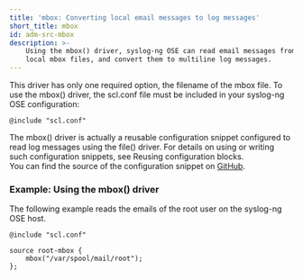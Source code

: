 ```yaml
---
title: 'mbox: Converting local email messages to log messages'
short_title: mbox
id: adm-src-mbox
description: >-
    Using the mbox() driver, syslog-ng OSE can read email messages from
    local mbox files, and convert them to multiline log messages.
---
```


This driver has only one required option, the filename of the mbox file.
To use the mbox() driver, the scl.conf file must be included in your
syslog-ng OSE configuration:

```config
@include "scl.conf"
```

The mbox() driver is actually a reusable configuration snippet
configured to read log messages using the file() driver. For details on
using or writing such configuration snippets, see
Reusing configuration blocks.  
You can find the source of the configuration snippet on
[GitHub](https://github.com/syslog-ng/syslog-ng/blob/master/scl/mbox/mbox.conf).

### Example: Using the mbox() driver

The following example reads the emails of the root user on the syslog-ng
OSE host.

```config
@include "scl.conf"

source root-mbox {
    mbox("/var/spool/mail/root");
};
```

